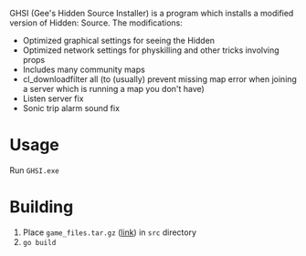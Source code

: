 GHSI (Gee's Hidden Source Installer) is a program which installs a modified version of Hidden: Source.
The modifications:
- Optimized graphical settings for seeing the Hidden
- Optimized network settings for physkilling and other tricks involving props
- Includes many community maps
- cl_downloadfilter all (to (usually) prevent missing map error when joining a server which is running a map you don't have)
- Listen server fix
- Sonic trip alarm sound fix

# Usage
Run `GHSI.exe`

# Building
1. Place `game_files.tar.gz` ([link](https://drive.google.com/file/d/13jZhA-mfTgCHircKzwdE9aM4p89tNB-b/view?usp=sharing)) in `src` directory
2. `go build`
